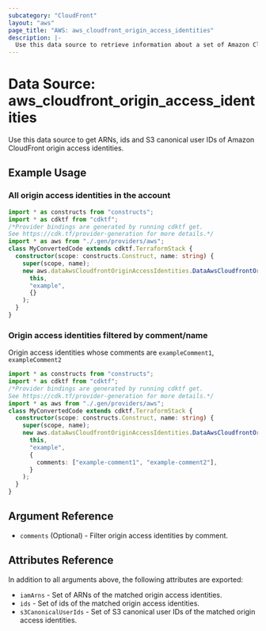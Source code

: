 ```yaml
---
subcategory: "CloudFront"
layout: "aws"
page_title: "AWS: aws_cloudfront_origin_access_identities"
description: |-
  Use this data source to retrieve information about a set of Amazon CloudFront origin access identities.
---
```


# Data Source: aws_cloudfront_origin_access_identities

Use this data source to get ARNs, ids and S3 canonical user IDs of Amazon CloudFront origin access identities.

## Example Usage

### All origin access identities in the account

```typescript
import * as constructs from "constructs";
import * as cdktf from "cdktf";
/*Provider bindings are generated by running cdktf get.
See https://cdk.tf/provider-generation for more details.*/
import * as aws from "./.gen/providers/aws";
class MyConvertedCode extends cdktf.TerraformStack {
  constructor(scope: constructs.Construct, name: string) {
    super(scope, name);
    new aws.dataAwsCloudfrontOriginAccessIdentities.DataAwsCloudfrontOriginAccessIdentities(
      this,
      "example",
      {}
    );
  }
}

```

### Origin access identities filtered by comment/name

Origin access identities whose comments are `exampleComment1`, `exampleComment2`

```typescript
import * as constructs from "constructs";
import * as cdktf from "cdktf";
/*Provider bindings are generated by running cdktf get.
See https://cdk.tf/provider-generation for more details.*/
import * as aws from "./.gen/providers/aws";
class MyConvertedCode extends cdktf.TerraformStack {
  constructor(scope: constructs.Construct, name: string) {
    super(scope, name);
    new aws.dataAwsCloudfrontOriginAccessIdentities.DataAwsCloudfrontOriginAccessIdentities(
      this,
      "example",
      {
        comments: ["example-comment1", "example-comment2"],
      }
    );
  }
}

```

## Argument Reference

* `comments` (Optional) - Filter origin access identities by comment.

## Attributes Reference

In addition to all arguments above, the following attributes are exported:

* `iamArns` - Set of ARNs of the matched origin access identities.
* `ids` - Set of ids of the matched origin access identities.
* `s3CanonicalUserIds` - Set of S3 canonical user IDs of the matched origin access identities.

<!-- cache-key: cdktf-0.17.0-pre.15 input-12ca0173af51c628f4a53e409dd46f612c0f53fb98982500d883b3c8327e4049 -->